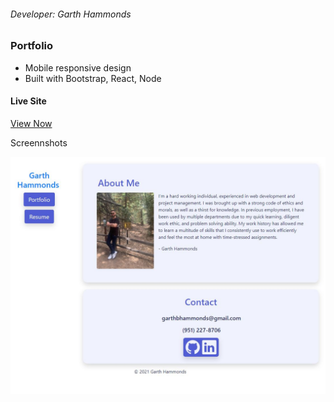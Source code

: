 ###### Developer: Garth Hammonds

### Portfolio

- Mobile responsive design
- Built with Bootstrap, React, Node

#### Live Site

[View Now](https://hammonds526.github.io/Portfolio/ "https://hammonds526.github.io/Portfolio/")

Screennshots

![Screenshot](client\public\images\screenshotHome.jpg "Homepage")
<!-- ![Screenshot](/Assets/screenshot2.jpg "Screenshot") -->